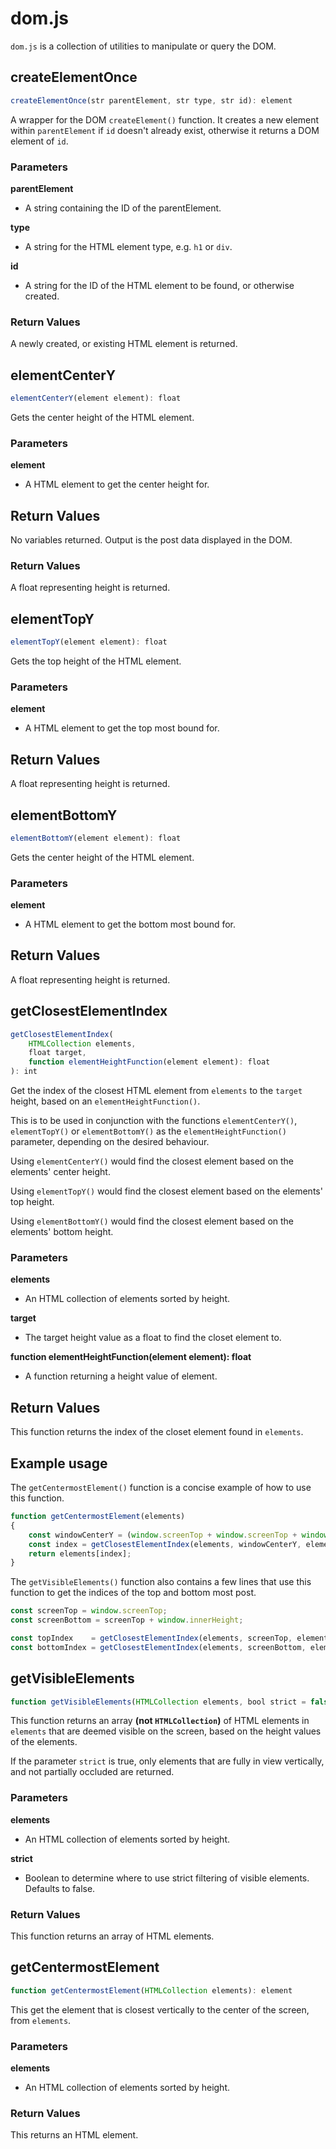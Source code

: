 # dom.js

``dom.js`` is a collection of utilities to manipulate or query the DOM.


## createElementOnce

```JavaScript
createElementOnce(str parentElement, str type, str id): element
```

A wrapper for the DOM ``createElement()`` function. It creates a new element
within ``parentElement`` if ``id`` doesn't already exist, otherwise it returns
a DOM element of ``id``.

### Parameters

**parentElement**

- A string containing the ID of the parentElement.

**type**

- A string for the HTML element type, e.g. ``h1`` or ``div``.

**id**

- A string for the ID of the HTML element to be found, or otherwise created.

### Return Values

A newly created, or existing HTML element is returned.

## elementCenterY

```JavaScript
elementCenterY(element element): float
```

Gets the center height of the HTML element.

### Parameters

**element**

- A HTML element to get the center height for.

## Return Values

No variables returned. Output is the post data displayed in the DOM.

### Return Values

A float representing height is returned.

## elementTopY

```JavaScript
elementTopY(element element): float
```

Gets the top height of the HTML element.

### Parameters

**element**

- A HTML element to get the top most bound for.

## Return Values

A float representing height is returned.

## elementBottomY

```JavaScript
elementBottomY(element element): float
```

Gets the center height of the HTML element.

### Parameters

**element**

- A HTML element to get the bottom most bound for.

## Return Values

A float representing height is returned.

## getClosestElementIndex

```JavaScript
getClosestElementIndex(
	HTMLCollection elements,
	float target,
	function elementHeightFunction(element element): float
): int
```

Get the index of the closest HTML element from ``elements`` to the ``target``
height, based on an ``elementHeightFunction()``.

This is to be used in conjunction with the functions ``elementCenterY()``,
``elementTopY()`` or ``elementBottomY()`` as the ``elementHeightFunction()``
parameter, depending on the desired behaviour.

Using ``elementCenterY()`` would find the closest element based on the
elements' center height.

Using ``elementTopY()`` would find the closest element based on the
elements' top height.

Using ``elementBottomY()`` would find the closest element based on the
elements' bottom height.

### Parameters

**elements**

- An HTML collection of elements sorted by height.

**target**

- The target height value as a float to find the closet element to.

**function elementHeightFunction(element element): float**

- A function returning a height value of element.

## Return Values

This function returns the index of the closet element found in ``elements``.

## Example usage

The ``getCentermostElement()`` function is a concise example of how to use this
function.

```JavaScript
function getCentermostElement(elements)
{
	const windowCenterY = (window.screenTop + window.screenTop + window.innerHeight)/2;
	const index = getClosestElementIndex(elements, windowCenterY, elementCenterY);
	return elements[index];
}
```

The ``getVisibleElements()`` function also contains a few lines that use this
function to get the indices of the top and bottom most post.

```JavaScript
const screenTop = window.screenTop;
const screenBottom = screenTop + window.innerHeight;

const topIndex    = getClosestElementIndex(elements, screenTop, elementTopY);
const bottomIndex = getClosestElementIndex(elements, screenBottom, elementBottomY);
```

## getVisibleElements

```JavaScript
function getVisibleElements(HTMLCollection elements, bool strict = false): array
```

This function returns an array **(not ``HTMLCollection``)** of HTML elements in
``elements`` that are deemed visible on the screen, based on the height values
of the elements.

If the parameter ``strict`` is true, only elements that are fully in view
vertically, and not partially occluded are returned.

### Parameters

**elements**

- An HTML collection of elements sorted by height.

**strict**

- Boolean to determine where to use strict filtering of visible elements.
  Defaults to false.

### Return Values

This function returns an array of HTML elements.

## getCentermostElement

```JavaScript
function getCentermostElement(HTMLCollection elements): element
```

This get the element that is closest vertically to the center of the screen,
from ``elements``.

### Parameters

**elements**

- An HTML collection of elements sorted by height.

### Return Values

This returns an HTML element.
